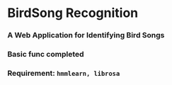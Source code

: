 BirdSong Recognition
==== 
### A Web Application for Identifying Bird Songs
### Basic func completed
### Requirement: `hmmlearn, librosa`
